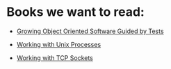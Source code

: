 # Books we want to read:

* [Growing Object Oriented Software Guided by
Tests](http://www.amazon.com/Growing-Object-Oriented-Software-Guided-Tests/dp/0321503627/ref=sr_1_1?ie=UTF8&qid=1351957164&sr=8-1&keywords=object+oriented+software+guided+by+tests)

* [Working with Unix
Processes](http://pragprog.com/book/jsunix/working-with-unix-processes)

* [Working with TCP Sockets](http://workingwithtcpsockets.com/)
